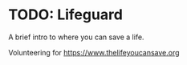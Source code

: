 # TODO: Lifeguard

A brief intro to where you can save a life.

Volunteering for <https://www.thelifeyoucansave.org>

